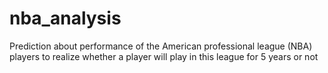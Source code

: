 # nba_analysis
Prediction about performance of the American professional league (NBA) players 
to realize whether a player will play in this league for 5 years or not
